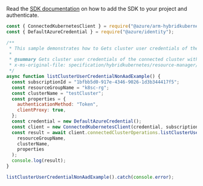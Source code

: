 Read the [SDK documentation](https://github.com/Azure/azure-sdk-for-js/blob/%40azure%2Farm-hybridkubernetes_2.0.1/sdk/hybridkubernetes/arm-hybridkubernetes/README.md) on how to add the SDK to your project and authenticate.

```javascript
const { ConnectedKubernetesClient } = require("@azure/arm-hybridkubernetes");
const { DefaultAzureCredential } = require("@azure/identity");

/**
 * This sample demonstrates how to Gets cluster user credentials of the connected cluster with a specified resource group and name.
 *
 * @summary Gets cluster user credentials of the connected cluster with a specified resource group and name.
 * x-ms-original-file: specification/hybridkubernetes/resource-manager/Microsoft.Kubernetes/stable/2021-10-01/examples/ConnectedClustersListClusterCredentialResultCSPToken.json
 */
async function listClusterUserCredentialNonAadExample() {
  const subscriptionId = "1bfbb5d0-917e-4346-9026-1d3b344417f5";
  const resourceGroupName = "k8sc-rg";
  const clusterName = "testCluster";
  const properties = {
    authenticationMethod: "Token",
    clientProxy: true,
  };
  const credential = new DefaultAzureCredential();
  const client = new ConnectedKubernetesClient(credential, subscriptionId);
  const result = await client.connectedClusterOperations.listClusterUserCredential(
    resourceGroupName,
    clusterName,
    properties
  );
  console.log(result);
}

listClusterUserCredentialNonAadExample().catch(console.error);
```
